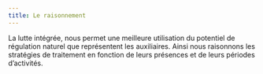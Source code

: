 ```yaml
---
title: Le raisonnement
---
```


La lutte intégrée, nous permet une meilleure utilisation du potentiel de régulation naturel que représentent les auxiliaires. 
Ainsi nous raisonnons les stratégies de traitement en fonction de leurs présences et de leurs périodes d’activités.

